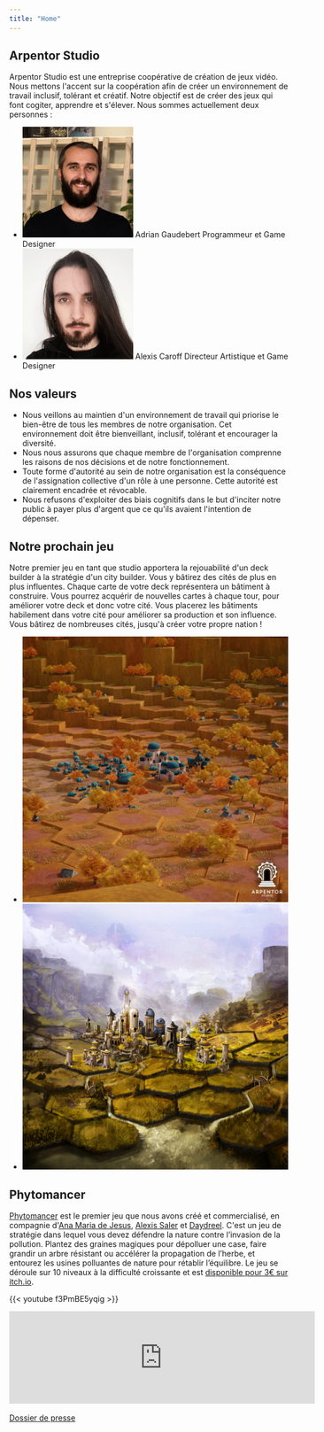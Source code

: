 ```yaml
---
title: "Home"
---
```


<section>

## Arpentor Studio

Arpentor Studio est une entreprise coopérative de création de jeux vidéo. Nous mettons l'accent sur la coopération afin de créer un environnement de travail inclusif, tolérant et créatif. Notre objectif est de créer des jeux qui font cogiter, apprendre et s'élever. Nous sommes actuellement deux personnes :

<ul class="employees">
    <li>
        <img src="/img/portraits/Adrian.png" alt="Portrait de Adrian Gaudebert">
        <span class="name">Adrian Gaudebert</span>
        <span>Programmeur et Game Designer</span>
    </li>
    <li>
        <img src="/img/portraits/Alexis.png" alt="Portrait de Alexis Caroff">
        <span class="name">Alexis Caroff</span>
        <span>Directeur Artistique et Game Designer</span>
    </li>
</ul>
</section>

<section>

## Nos valeurs

- Nous veillons au maintien d'un environnement de travail qui priorise le bien-être de tous les membres de notre organisation. Cet environnement doit être bienveillant, inclusif, tolérant et encourager la diversité.
- Nous nous assurons que chaque membre de l'organisation comprenne les raisons de nos décisions et de notre fonctionnement.
- Toute forme d'autorité au sein de notre organisation est la conséquence de l'assignation collective d'un rôle à une personne. Cette autorité est clairement encadrée et révocable.
- Nous refusons d'exploiter des biais cognitifs dans le but d'inciter notre public à payer plus d'argent que ce qu'ils avaient l'intention de dépenser.
</section>

<section>

## Notre prochain jeu

Notre premier jeu en tant que studio apportera la rejouabilité d'un deck builder à la stratégie d'un city builder. Vous y bâtirez des cités de plus en plus influentes. Chaque carte de votre deck représentera un bâtiment à construire. Vous pourrez acquérir de nouvelles cartes à chaque tour, pour améliorer votre deck et donc votre cité. Vous placerez les bâtiments habilement dans votre cité pour améliorer sa production et son influence. Vous bâtirez de nombreuses cités, jusqu'à créer votre propre nation !

<ul class="home-images">
    <li>
        <a href="/img/decibu/concept-01.png" target="_blank"><img src="/img/decibu/concept-01.png" alt="Concept art 1 pour notre prochain jeu"></a>
    </li>
    <li>
        <a href="/img/decibu/concept-02.png" target="_blank"><img src="/img/decibu/concept-02.png" alt="Concept art 2 pour notre prochain jeu"></a>
    </li>
</ul>
</section>

<section>

## Phytomancer

[Phytomancer](https://daydreel.itch.io/phytomancer) est le premier jeu que nous avons créé et commercialisé, en compagnie d'[Ana Maria de Jesus](https://www.artstation.com/jesuslovesyou), [Alexis Saler](https://www.fossilrecords.fr/) et [Daydreel](https://daydreel.itch.io/). C'est un jeu de stratégie dans lequel vous devez défendre la nature contre l’invasion de la pollution. Plantez des graines magiques pour dépolluer une case, faire grandir un arbre résistant ou accélérer la propagation de l’herbe, et entourez les usines polluantes de nature pour rétablir l’équilibre. Le jeu se déroule sur 10 niveaux à la difficulté croissante et est [disponible pour 3€ sur itch.io](https://daydreel.itch.io/phytomancer).

{{< youtube f3PmBE5yqig >}}

<div class="itch-io-widget">
    <iframe src="https://itch.io/embed/1185198" width="552" height="167" frameborder="0"><a href="https://daydreel.itch.io/phytomancer">Phytomancer by Daydreel, alexis.saler, Akaroff, adngdb</a></iframe>
</div>

[Dossier de presse](http://adrian.gaudebert.fr/phytomancer/)
</section>
